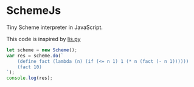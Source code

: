 # SchemeJs
Tiny Scheme interpreter in JavaScript.

This code is inspired by [lis.py](https://github.com/norvig/pytudes/blob/master/py/lis.py)

```js
let scheme = new Scheme();
var res = scheme.do(`
    (define fact (lambda (n) (if (<= n 1) 1 (* n (fact (- n 1))))))
    (fact 10)
`);
console.log(res);
```
